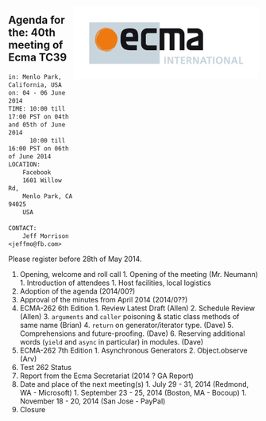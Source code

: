 <img src="../images/Ecma_RVB-003.jpg"
     align="right" alt="" />

## Agenda for the: 40th meeting of Ecma TC39

    in: Menlo Park, California, USA
    on: 04 - 06 June 2014
    TIME: 10:00 till 17:00 PST on 04th and 05th of June 2014
          10:00 till 16:00 PST on 06th of June 2014
    LOCATION:
        Facebook
        1601 Willow Rd,
        Menlo Park, CA 94025
        USA 

    CONTACT:
        Jeff Morrison <jeffmo@fb.com>

Please register before 28th of May 2014.

  1. Opening, welcome and roll call
    1. Opening of the meeting (Mr. Neumann)
    1. Introduction of attendees
    1. Host facilities, local logistics
  1. Adoption of the agenda (2014/00?)
  1. Approval of the minutes from April 2014 (2014/0??)
  1. ECMA-262 6th Edition
    1. Review Latest Draft (Allen)
    2. Schedule Review (Allen)
    3. `arguments` and `caller` poisoning & static class methods of same name (Brian)
    4. `return` on generator/iterator type. (Dave)
    5. Comprehensions and future-proofing. (Dave)
    6. Reserving additional words (`yield` and `async` in particular) in modules. (Dave)
  1. ECMA-262 7th Edition
    1. Asynchronous Generators
    2. Object.observe (Arv)
  1. Test 262 Status
  1. Report from the Ecma Secretariat (2014 ? GA Report)
  1. Date and place of the next meeting(s)
    1. July  29 - 31, 2014 (Redmond, WA - Microsoft)
    1. September 23 - 25, 2014 (Boston, MA - Bocoup)
    1. November 18 - 20, 2014 (San Jose - PayPal)
  1.  Closure
